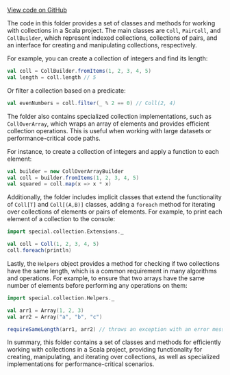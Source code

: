 [View code on GitHub](sigmastate-interpreterhttps://github.com/ScorexFoundation/sigmastate-interpreter/.autodoc/docs/json/core-lib/shared/src/main/scala/special/collection)

The code in this folder provides a set of classes and methods for working with collections in a Scala project. The main classes are `Coll`, `PairColl`, and `CollBuilder`, which represent indexed collections, collections of pairs, and an interface for creating and manipulating collections, respectively.

For example, you can create a collection of integers and find its length:

```scala
val coll = CollBuilder.fromItems(1, 2, 3, 4, 5)
val length = coll.length // 5
```

Or filter a collection based on a predicate:

```scala
val evenNumbers = coll.filter(_ % 2 == 0) // Coll(2, 4)
```

The folder also contains specialized collection implementations, such as `CollOverArray`, which wraps an array of elements and provides efficient collection operations. This is useful when working with large datasets or performance-critical code paths.

For instance, to create a collection of integers and apply a function to each element:

```scala
val builder = new CollOverArrayBuilder
val coll = builder.fromItems(1, 2, 3, 4, 5)
val squared = coll.map(x => x * x)
```

Additionally, the folder includes implicit classes that extend the functionality of `Coll[T]` and `Coll[(A,B)]` classes, adding a `foreach` method for iterating over collections of elements or pairs of elements. For example, to print each element of a collection to the console:

```scala
import special.collection.Extensions._

val coll = Coll(1, 2, 3, 4, 5)
coll.foreach(println)
```

Lastly, the `Helpers` object provides a method for checking if two collections have the same length, which is a common requirement in many algorithms and operations. For example, to ensure that two arrays have the same number of elements before performing any operations on them:

```scala
import special.collection.Helpers._

val arr1 = Array(1, 2, 3)
val arr2 = Array("a", "b", "c")

requireSameLength(arr1, arr2) // throws an exception with an error message
```

In summary, this folder contains a set of classes and methods for efficiently working with collections in a Scala project, providing functionality for creating, manipulating, and iterating over collections, as well as specialized implementations for performance-critical scenarios.
